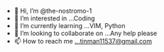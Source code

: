 - 👋 Hi, I’m @the-nostromo-1
- 👀 I’m interested in ...Coding
- 🌱 I’m currently learning ...VIM, Python
- 💞️ I’m looking to collaborate on ...Any help please
- 📫 How to reach me ...tinman11537@gmail.com

<!---
the-nostromo-1/the-nostromo-1 is a ✨ special ✨ repository because its `README.md` (this file) appears on your GitHub profile.
You can click the Preview link to take a look at your changes.
--->
